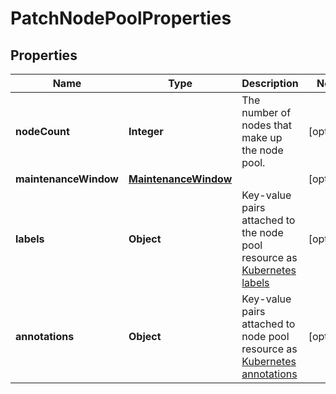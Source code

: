 

# PatchNodePoolProperties

## Properties

| Name | Type | Description | Notes |
| ------------ | ------------- | ------------- | ------------- |
| **nodeCount** | **Integer** | The number of nodes that make up the node pool.  |  [optional] |
| **maintenanceWindow** | [**MaintenanceWindow**](MaintenanceWindow.md) |  |  [optional] |
| **labels** | **Object** | Key-value pairs attached to the node pool resource as [Kubernetes labels](https://kubernetes.io/docs/concepts/overview/working-with-objects/labels/)  |  [optional] |
| **annotations** | **Object** | Key-value pairs attached to node pool resource as [Kubernetes annotations](https://kubernetes.io/docs/concepts/overview/working-with-objects/annotations/)  |  [optional] |



